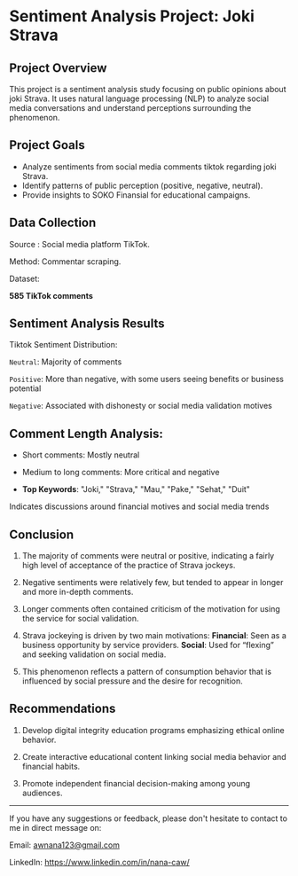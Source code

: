 # Sentiment Analysis Project: Joki Strava

## Project Overview

This project is a sentiment analysis study focusing on public opinions about joki Strava. It uses natural language processing (NLP) to analyze social media conversations and understand perceptions surrounding the phenomenon.

## Project Goals

- Analyze sentiments from social media comments tiktok regarding joki Strava.
- Identify patterns of public perception (positive, negative, neutral).
- Provide insights to SOKO Finansial for educational campaigns.

## Data Collection

Source : Social media platform TikTok.

Method: Commentar scraping.

Dataset:

**585 TikTok comments**

## Sentiment Analysis Results

Tiktok Sentiment Distribution:

`Neutral`: Majority of comments

`Positive`: More than negative, with some users seeing benefits or business potential

`Negative`: Associated with dishonesty or social media validation motives

## Comment Length Analysis:

- Short comments: Mostly neutral

- Medium to long comments: More critical and negative

- **Top Keywords**: "Joki," "Strava," "Mau," "Pake," "Sehat," "Duit"

Indicates discussions around financial motives and social media trends

## Conclusion

1. The majority of comments were neutral or positive, indicating a fairly high level of acceptance of the practice of Strava jockeys.

2. Negative sentiments were relatively few, but tended to appear in longer and more in-depth comments.

3. Longer comments often contained criticism of the motivation for using the service for social validation.

4. Strava jockeying is driven by two main motivations: **Financial**: Seen as a business opportunity by service providers. **Social**: Used for “flexing” and seeking validation on social media. 
5. This phenomenon reflects a pattern of consumption behavior that is influenced by social pressure and the desire for recognition.

## Recommendations

1. Develop digital integrity education programs emphasizing ethical online behavior.

2. Create interactive educational content linking social media behavior and financial habits.

3. Promote independent financial decision-making among young audiences.

---
If you have any suggestions or feedback, please don't hesitate to contact to me in direct message on: 

Email: awnana123@gmail.com 

LinkedIn: https://www.linkedin.com/in/nana-caw/
